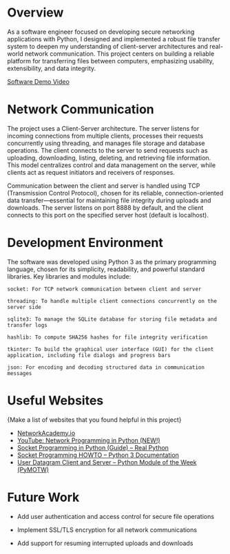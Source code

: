 # Overview

As a software engineer focused on developing secure networking applications with Python, I designed and implemented a robust file transfer system to deepen my understanding of client-server architectures and real-world network communication. This project centers on building a reliable platform for transferring files between computers, emphasizing usability, extensibility, and data integrity.

[Software Demo Video](http://youtube.link.goes.here)

# Network Communication

The project uses a Client-Server architecture. The server listens for incoming connections from multiple clients, processes their requests concurrently using threading, and manages file storage and database operations. The client connects to the server to send requests such as uploading, downloading, listing, deleting, and retrieving file information. This model centralizes control and data management on the server, while clients act as request initiators and receivers of responses.

Communication between the client and server is handled using TCP (Transmission Control Protocol), chosen for its reliable, connection-oriented data transfer—essential for maintaining file integrity during uploads and downloads. The server listens on port 8888 by default, and the client connects to this port on the specified server host (default is localhost).

# Development Environment

The software was developed using Python 3 as the primary programming language, chosen for its simplicity, readability, and powerful standard libraries. Key libraries and modules include:

    socket: For TCP network communication between client and server

    threading: To handle multiple client connections concurrently on the server side

    sqlite3: To manage the SQLite database for storing file metadata and transfer logs

    hashlib: To compute SHA256 hashes for file integrity verification

    tkinter: To build the graphical user interface (GUI) for the client application, including file dialogs and progress bars

    json: For encoding and decoding structured data in communication messages


# Useful Websites

{Make a list of websites that you found helpful in this project}
* [NetworkAcademy.io](https://www.networkacademy.io/courses)
* [YouTube: Network Programming in Python (NEW!)](https://www.youtube.com/watch?v=6TzHMSk2Evc)
* [Socket Programming in Python (Guide) – Real Python](https://realpython.com/python-sockets/)
* [Socket Programming HOWTO – Python 3 Documentation](https://docs.python.org/3/howto/sockets.html)
* [User Datagram Client and Server – Python Module of the Week (PyMOTW)](https://pymotw.com/2/socket/udp.html)

# Future Work

* Add user authentication and access control for secure file operations

* Implement SSL/TLS encryption for all network communications

* Add support for resuming interrupted uploads and downloads

